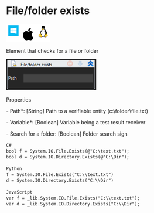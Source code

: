 # File/folder exists

![](<../../../.gitbook/assets/image (36).png>)

Element that checks for a file or folder

![](<../../../.gitbook/assets/1 (81).png>)

Properties

&#x20;\- Path\*: \[String] Path to a verifiable entity (c:\folder\file.txt)

&#x20;\- Variable\*: \[Boolean] Variable being a test result receiver

&#x20;\- Search for a folder: \[Boolean] Folder search sign

```
C#
bool f = System.IO.File.Exists(@"C:\text.txt");
bool d = System.IO.Directory.Exists(@"C:\Dir");

Python
f = System.IO.File.Exists("C:\\text.txt")
d = System.IO.Directory.Exists("C:\\Dir")

JavaScript
var f = _lib.System.IO.File.Exists("C:\\text.txt");
var d = _lib.System.IO.Directory.Exists("C:\\Dir");
```
